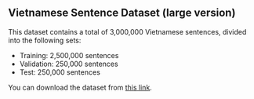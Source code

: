 ## Vietnamese Sentence Dataset (large version)

This dataset contains a total of 3,000,000 Vietnamese sentences, divided into the following sets:

- Training: 2,500,000 sentences
- Validation: 250,000 sentences
- Test: 250,000 sentences

You can download the dataset from [this link](https://husteduvn-my.sharepoint.com/:f:/g/personal/binh_nd225475_sis_hust_edu_vn/EmlXHlfTYjBNtB8uWVlObJoBlTTk7GL2f7UWBkDUt6Oykw?e=cHa8Uz).
